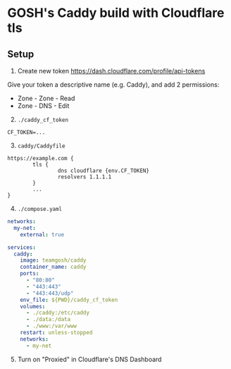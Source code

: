 # GOSH's Caddy build with Cloudflare tls

## Setup

1. Create new token https://dash.cloudflare.com/profile/api-tokens

Give your token a descriptive name (e.g. Caddy), and add 2 permissions:
- Zone - Zone - Read
- Zone - DNS - Edit

2. `./caddy_cf_token`
```env
CF_TOKEN=...
```

3. `caddy/Caddyfile`
```
https://example.com {
        tls {
                dns cloudflare {env.CF_TOKEN}
                resolvers 1.1.1.1
        }
        ...
}
```

4. `./compose.yaml`
```yaml
networks:
  my-net:
    external: true

services:
  caddy:
    image: teamgosh/caddy
    container_name: caddy
    ports:
      - "80:80"
      - "443:443"
      - "443:443/udp"
    env_file: ${PWD}/caddy_cf_token
    volumes:
      - ./caddy:/etc/caddy
      - ./data:/data
      - ./www:/var/www
    restart: unless-stopped
    networks:
      - my-net
```

5. Turn on "Proxied" in Cloudflare's DNS Dashboard
